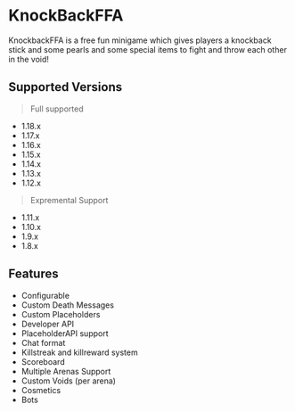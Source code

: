 # KnockBackFFA

KnockbackFFA is a free fun minigame which gives players a knockback stick and some pearls and some special items to
fight and throw each other in the void!

## Supported Versions

> Full supported

- 1.18.x
- 1.17.x
- 1.16.x
- 1.15.x
- 1.14.x
- 1.13.x
- 1.12.x

> Expremental Support

- 1.11.x
- 1.10.x
- 1.9.x
- 1.8.x

## Features

- Configurable
- Custom Death Messages
- Custom Placeholders
- Developer API
- PlaceholderAPI support
- Chat format
- Killstreak and killreward system
- Scoreboard
- Multiple Arenas Support
- Custom Voids (per arena)
- Cosmetics
- Bots

